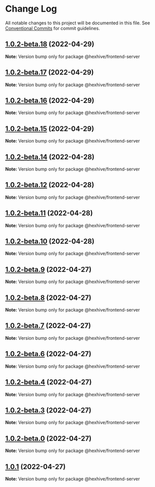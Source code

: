 # Change Log

All notable changes to this project will be documented in this file.
See [Conventional Commits](https://conventionalcommits.org) for commit guidelines.

## [1.0.2-beta.18](https://github.com/TheTechCompany/HexHive/compare/v1.0.2-beta.17...v1.0.2-beta.18) (2022-04-29)

**Note:** Version bump only for package @hexhive/frontend-server





## [1.0.2-beta.17](https://github.com/TheTechCompany/HexHive/compare/v1.0.2-beta.16...v1.0.2-beta.17) (2022-04-29)

**Note:** Version bump only for package @hexhive/frontend-server





## [1.0.2-beta.16](https://github.com/TheTechCompany/HexHive/compare/v1.0.2-beta.15...v1.0.2-beta.16) (2022-04-29)

**Note:** Version bump only for package @hexhive/frontend-server





## [1.0.2-beta.15](https://github.com/TheTechCompany/HexHive/compare/v1.0.2-beta.14...v1.0.2-beta.15) (2022-04-29)

**Note:** Version bump only for package @hexhive/frontend-server





## [1.0.2-beta.14](https://github.com/TheTechCompany/HexHive/compare/v1.0.2-beta.13...v1.0.2-beta.14) (2022-04-28)

**Note:** Version bump only for package @hexhive/frontend-server





## [1.0.2-beta.12](https://github.com/TheTechCompany/HexHive/compare/v1.0.2-beta.11...v1.0.2-beta.12) (2022-04-28)

**Note:** Version bump only for package @hexhive/frontend-server





## [1.0.2-beta.11](https://github.com/TheTechCompany/HexHive/compare/v1.0.2-beta.10...v1.0.2-beta.11) (2022-04-28)

**Note:** Version bump only for package @hexhive/frontend-server





## [1.0.2-beta.10](https://github.com/TheTechCompany/HexHive/compare/v1.0.2-beta.9...v1.0.2-beta.10) (2022-04-28)

**Note:** Version bump only for package @hexhive/frontend-server





## [1.0.2-beta.9](https://github.com/TheTechCompany/HexHive/compare/v1.0.2-beta.8...v1.0.2-beta.9) (2022-04-27)

**Note:** Version bump only for package @hexhive/frontend-server





## [1.0.2-beta.8](https://github.com/TheTechCompany/HexHive/compare/v1.0.2-beta.7...v1.0.2-beta.8) (2022-04-27)

**Note:** Version bump only for package @hexhive/frontend-server





## [1.0.2-beta.7](https://github.com/TheTechCompany/HexHive/compare/v1.0.2-beta.6...v1.0.2-beta.7) (2022-04-27)

**Note:** Version bump only for package @hexhive/frontend-server





## [1.0.2-beta.6](https://github.com/TheTechCompany/HexHive/compare/v1.0.2-beta.5...v1.0.2-beta.6) (2022-04-27)

**Note:** Version bump only for package @hexhive/frontend-server





## [1.0.2-beta.4](https://github.com/TheTechCompany/HexHive/compare/v1.0.2-beta.3...v1.0.2-beta.4) (2022-04-27)

**Note:** Version bump only for package @hexhive/frontend-server





## [1.0.2-beta.3](https://github.com/TheTechCompany/HexHive/compare/v1.0.2-beta.2...v1.0.2-beta.3) (2022-04-27)

**Note:** Version bump only for package @hexhive/frontend-server





## [1.0.2-beta.0](https://github.com/TheTechCompany/HexHive/compare/v1.0.1...v1.0.2-beta.0) (2022-04-27)

**Note:** Version bump only for package @hexhive/frontend-server





## [1.0.1](https://github.com/TheTechCompany/HexHive/compare/v0.0.6-alpha.64...v1.0.1) (2022-04-27)

**Note:** Version bump only for package @hexhive/frontend-server
